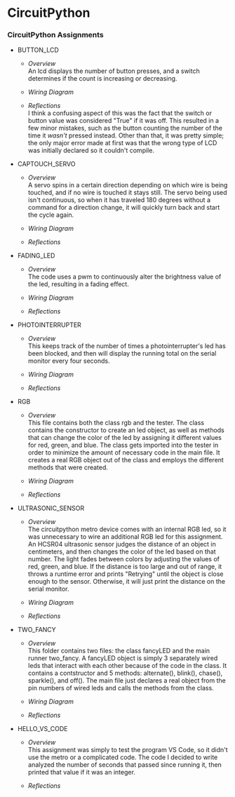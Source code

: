 # CircuitPython
### CircuitPython Assignments 


- BUTTON_LCD
   - *Overview*
   \
      An lcd displays the number of button presses, and a switch determines if the count is increasing or decreasing.
      
   - *Wiring Diagram*
   - *Reflections*
   \
   I think a confusing aspect of this was the fact that the switch or button value was considered "True" if it was off. This resulted in a few minor mistakes, such as the button counting the number of the time it *wasn't* pressed instead. Other than that, it was pretty simple; the only major error made at first was that the wrong type of LCD was initially declared so it couldn't compile. 
- CAPTOUCH_SERVO
   - *Overview*
   \
      A servo spins in a certain direction depending on which wire is being touched, and if no wire is touched it stays still. The servo        being used isn't continuous, so when it has traveled 180 degrees without a command for a direction change, it will quickly turn back      and start the cycle again.
      
   - *Wiring Diagram*
   - *Reflections*


- FADING_LED
   - *Overview*
   \
      The code uses a pwm to continuously alter the brightness value of the led, resulting in a fading effect.
      
   - *Wiring Diagram*
   - *Reflections*


- PHOTOINTERRUPTER
   - *Overview*
   \
      This keeps track of the number of times a photointerrupter's led has been blocked, and then will display the running total on the       serial monitor every four seconds. 
      
   - *Wiring Diagram*
   - *Reflections*


- RGB
   - *Overview*
   \
     This file contains both the class rgb and the tester. The class contains the constructor to create an led object, as well as methods that can change the color of the led by assigning it different values for red, green, and blue. The class gets imported into the tester in order to minimize the amount of necessary code in the main file. It creates a real RGB object out of the class and employs the different methods that were created.
      
   - *Wiring Diagram*
   - *Reflections*


- ULTRASONIC_SENSOR
   - *Overview*
   \
     The circuitpython metro device comes with an internal RGB led, so it was unnecessary to wire an additional RGB led for this assignment. An HCSR04 ultrasonic sensor judges the distance of an object in centimeters, and then changes the color of the led based on that number. The light fades between colors by adjusting the values of red, green, and blue. If the distance is too large and out of range, it throws a runtime error and prints "Retrying" until the object is close enough to the sensor. Otherwise, it will just print the distance on the serial monitor. 
      
   - *Wiring Diagram*
   - *Reflections*


- TWO_FANCY
   - *Overview*
   \
     This folder contains two files: the class fancyLED and the main runner two_fancy. A fancyLED object is simply 3 separately wired leds that interact with each other because of the code in the class. It contains a contstructor and 5 methods: alternate(), blink(), chase(), sparkle(), and off(). The main file just declares a real object from the pin numbers of wired leds and calls the methods from the class.   
      
   - *Wiring Diagram*
   - *Reflections*


- HELLO_VS_CODE
   - *Overview*
   \
     This assignment was simply to test the program VS Code, so it didn't use the metro or a complicated code. The code I decided to write analyzed the number of seconds that passed since running it, then printed that value if it was an integer. 
      
   - *Reflections*


